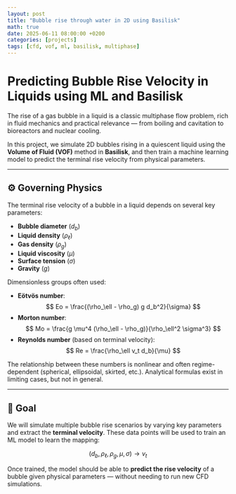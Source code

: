 ```yaml
---
layout: post
title: "Bubble rise through water in 2D using Basilisk"
math: true
date: 2025-06-11 08:00:00 +0200
categories: [projects]
tags: [cfd, vof, ml, basilisk, multiphase]
---
```


# Predicting Bubble Rise Velocity in Liquids using ML and Basilisk

The rise of a gas bubble in a liquid is a classic multiphase flow problem, rich in fluid mechanics and practical relevance — from boiling and cavitation to bioreactors and nuclear cooling.

In this project, we simulate 2D bubbles rising in a quiescent liquid using the **Volume of Fluid (VOF)** method in **Basilisk**, and then train a machine learning model to predict the terminal rise velocity from physical parameters.

---

## ⚙️ Governing Physics

The terminal rise velocity of a bubble in a liquid depends on several key parameters:

- **Bubble diameter** ($d_b$)
- **Liquid density** ($\rho_\ell$)
- **Gas density** ($\rho_g$)
- **Liquid viscosity** ($\mu$)
- **Surface tension** ($\sigma$)
- **Gravity** ($g$)

Dimensionless groups often used:
- **Eötvös number**:  
  $$
  Eo = \frac{(\rho_\ell - \rho_g) g d_b^2}{\sigma}
  $$
- **Morton number**:  
  $$
  Mo = \frac{g \mu^4 (\rho_\ell - \rho_g)}{\rho_\ell^2 \sigma^3}
  $$
- **Reynolds number** (based on terminal velocity):  
  $$
  Re = \frac{\rho_\ell v_t d_b}{\mu}
  $$

The relationship between these numbers is nonlinear and often regime-dependent (spherical, ellipsoidal, skirted, etc.). Analytical formulas exist in limiting cases, but not in general.

---

## 🎯 Goal

We will simulate multiple bubble rise scenarios by varying key parameters and extract the **terminal velocity**. These data points will be used to train an ML model to learn the mapping:

$$
(d_b, \rho_\ell, \rho_g, \mu, \sigma) \longrightarrow v_t
$$

Once trained, the model should be able to **predict the rise velocity** of a bubble given physical parameters — without needing to run new CFD simulations.


